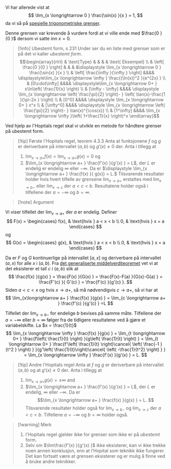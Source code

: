 
Vi har allerede vist at 
$$
\lim_{x \longrightarrow  0 } \frac{\sin(x) }{x }  = 1, 
$$
da vi så på [spesielle trigonometriske grenser](Kapittel%202%20-%20derivasjon/2.1%20Derivasjon/Spesielle%20trigonometriske%20grenser.md).

Denne grensen var krevende å vurdere fordi at vi ville ende med $\frac{0 }{0 }$ dersom vi satte inn $x=0$. 

> [!info] Ubestemt form, s 231 
>  Under ser du en liste med grenser som er på det vi kaller *ubestemt form*.
>  $$\begin{array}{rlrl}
>   & \text{Type} & & & & \text{ Eksempel}  \\
>   & \left[ \frac{0 }{0 }  \right] & & & &\displaystyle \lim_{x \longrightarrow  0 } \frac{\sin(x) }{x }  \\  & \left[ \frac{\infty }{\infty }  \right] &&&& \displaystyle\lim_{x \longrightarrow  \infty } \frac{(\ln(x))^2 }{e^{2x} } \\ & [0\cdot\infty] &&&& \displaystyle\lim_{x \longrightarrow  0+ } x\ln\left( \frac{1}{x} \right) \\ & [\infty - \infty]  &&&& \displaystyle \lim_{x \longrightarrow  \left( \frac{\pi}{2} \right)- } \left( \tan(x)-\frac{1 }{\pi-2x }  \right)   \\ & [0^0] &&&& \displaystyle \lim_{x \longrightarrow  0+ } x^x \\ & [\infty^0] &&&& \displaystyle \lim_{x \longrightarrow  \left( \frac{\pi}{2} \right)- } \tan(x)^{\cos(x)} \\ & [1^\infty] &&&& \lim_{x \longrightarrow  \infty }\left( 1+\frac{1}{x} \right)^x  
\end{array}$$

Ved hjelp av l'Hoptials regel skal vi utvikle en metode for håndtere grenser på ubestemt form.

> [!tip] Første l'Hopitals regel, teorem 4.3.3
> Anta at funksjonene $f$ og $g$ er deriverbare på intervallet $(a,b)$ og $g'(x) \neq 0$ der. Anta i tillegg at
> 1. $\lim_{x \longrightarrow a+ } f(x) = \lim_{x\longrightarrow a+ }g(x) = 0$ og
> 2. $\lim_{x \longrightarrow a+ } \frac{f'(x) }{g'(x) } = L$, der $L$ er endelig er endelig $\infty$ eller $-\infty$.
> Da er
> $\displaystyle \lim_{x \longrightarrow a+ } \frac{f(x) }{ g(x)} = L.$
>   Tilsvarende resultater holder hvis hvert tilfelle av grensene $\lim_{x \longrightarrow a+ }$ erstattes med $\lim_{x \longrightarrow b-}$ eller $\lim_{x \longrightarrow c }$ der $a < c < b$. Resultatene holder også i tilfellene der $a = -\infty$ og $b = \infty$. 

> [!note] Argument 
> 

Vi viser tilfellet der $\lim_{x \longrightarrow a+ }$ der $a$ er endelig. Definer
$$
F(x) = \begin{cases} f(x), & \text{hvis } a < x < b \\ 0, & \text{hvis } x = a
\end{cases}
$$
og
$$
G(x) = \begin{cases} g(x), & \text{hvis } a < x < b \\ 0, & \text{hvis } x = a
\end{cases}
$$

Da er $F$ og $G$ kontinuerlige på intervallet $[a,x]$ og deriverbare på intervallet $(a,x)$ for alle $x$ i $(a,b)$. Fra [det generaliserte middelverditeoremet](Kapittel%202%20-%20derivasjon/2.8%20Middelteoremet/Det%20generaliserte%20middelverditeoremet.md) vet vi at det eksisterer et tall $c$ i $(a,b)$ slik at
$$
\frac{f(x) }{g(x) }  = \frac{F(x) }{G(x) }  = \frac{F(x)-F(a) }{G(x)-G(a) } = \frac{F'(c) }{ G'(c) } = \frac{f'(c) }{g'(c) }. 
$$
Siden $a<c<x$ og hvis $x \longrightarrow a+$, så må nødvendigvis $c \longrightarrow a+$, så vi har at
$$
\lim_{x\longrightarrow  a+ } \frac{f(x) }{g(x) }  = \lim_{c \longrightarrow  a+ } \frac{f'(c) }{g'(c) } =L  
$$

Tilfellet der $\lim_{x\longrightarrow b- }$ for endelige $b$ bevises på samme måte. Tilfellene der $a = -\infty$ eller $b = \infty$ følger fra de tidligere resultatene ved å gjøre et variabelskifte. La $x = \frac{1}{t}$
$$
\lim_{x \longrightarrow  \infty } \frac{f(x) }{g(x) }  = \lim_{t \longrightarrow  0+ } \frac{f\left( \frac{1}{t} \right) }{g\left( \frac{1}{t} \right) } = \lim_{t \longrightarrow  0+ } \frac{f'\left( \frac{1}{t} \right)\cancel{ \left( \frac{-1 }{t^2 }  \right) } }{g'\left( \frac{1}{t}\right)\cancel{ \left( -\frac{1}{t^2} \right) }  }     = \lim_{x \longrightarrow  \infty } \frac{f'(x) }{g'(x) }  = L. 
$$


> [!tip] Andre l'Hopitals regel
> Anta at $f$ og $g$ er deriverbare på intervallet $(a,b)$ og at $g'(x) \neq 0$ der. Anta i tillegg at
> 1. $\lim_{x \longrightarrow a+ } g(x) = \pm \infty$ and
> 2. $\lim_{x \longrightarrow a+ } \frac{f'(x) }{g'(x) } = L$, der $L$ er endelig, $\infty$ eller $-\infty$.
> Da er
> $$\lim_{x \longrightarrow  a+ } \frac{f(x) }{g(x) }  = L. $$
>  Tilsvarende resultater holder også for $\lim_{x\longrightarrow b- }$ og $\lim_{x \longrightarrow c }$ der $a< c < b$. Tilfellene $a = -\infty$ og $b = \infty$ holder også. 


> [!warning] Merk
> 1. l'Hopitals regel gjelder ikke for grenser som ikke er på *ubestemt* form.
> 2. Selv om $\lim\frac{f'(x) }{g'(x) }$ ikke eksisterer, kan vi ikke trekke noen annen konklusjon, enn at l'Hopital som teknikk ikke fungerer. Det kan fortsatt være at grensen eksisterer og er mulig å finne ved å bruke andre teknikker.

